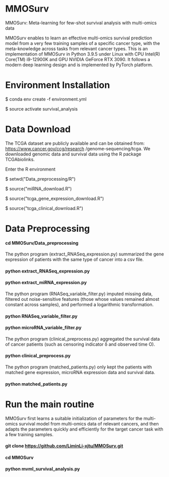 # MMOSurv

MMOSurv: Meta-learning for few-shot survival analysis with multi-omics data

MMOSurv enables to learn an effective multi-omics survival prediction model from a very few training samples of a specific cancer type, with the meta-knowledge across tasks from relevant cancer types. This is an implementation of MMOSurv in Python 3.9.5 under Linux with CPU Intel(R) Core(TM) i9-12900K and GPU NVIDIA GeForce RTX 3090. It follows a modern deep learning design and is implemented by PyTorch platform.

# Environment Installation

$ conda env create -f environment.yml

$ source activate survival_analysis

# Data Download

The TCGA dataset are publicly available and can be obtained from: https://www.cancer.gov/ccg/research /genome-sequencing/tcga.  We downloaded genomic data and survival data using the R package TCGAbiolinks.

Enter the R environment

$ setwd("Data_preprocessing/R")

$ source("miRNA_download.R")

$ source("tcga_gene_expression_download.R")

$ source("tcga_clinical_download.R")

# Data Preprocessing

#### cd MMOSurv/Data_preprocessing

The python program (extract_RNASeq_expression.py) summarized the gene expression of patients with the same type of cancer into a csv file. 

#### python extract_RNASeq_expression.py

#### python extract_miRNA_expression.py

The python program (RNASeq_variable_filter.py) imputed missing data, filtered out noise-sensitive features (those whose values ​​remained almost constant across samples), and performed a logarithmic transformation.

#### python RNASeq_variable_filter.py

#### python microRNA_variable_filter.py

The python program (clinical_preprocess.py)  aggregated the survival data of cancer patients (such as censoring indicator δ and observed time O).

#### python clinical_preprocess.py

The python program (matched_patients.py) only kept the patients with matched gene expression, microRNA expression data and survival data.

#### python matched_patients.py

# Run the main routine

MMOSurv first learns a suitable initialization of parameters for the multi-omics survival model from multi-omics data of relevant cancers, and then adapts the parameters quickly and efficiently for the target cancer task with a few training samples.

#### git clone https://github.com/LiminLi-xjtu/MMOSurv.git

#### cd MMOSurv

#### python mvml_survival_analysis.py
